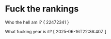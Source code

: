 # Fuck the rankings

Who the hell am I?
{ 22472341 }

What fucking year is it?
[ 2025-06-16T22:36:40Z ]

